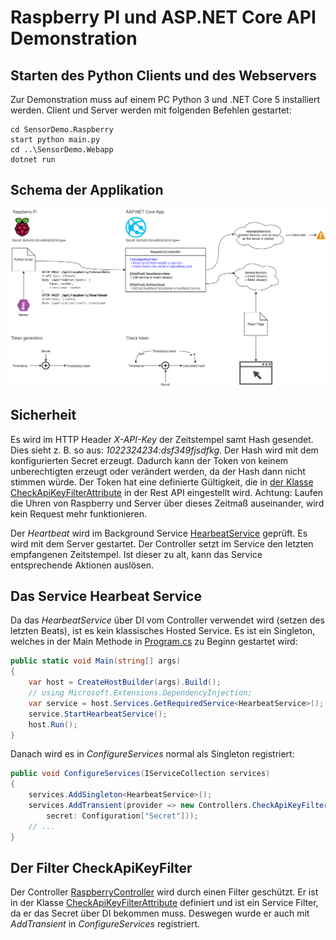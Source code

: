 # Raspberry PI und ASP.NET Core API Demonstration

## Starten des Python Clients und des Webservers

Zur Demonstration muss auf einem PC Python 3 und .NET Core 5 installiert werden. Client und Server
werden mit folgenden Befehlen gestartet:

```text
cd SensorDemo.Raspberry
start python main.py
cd ..\SensorDemo.Webapp
dotnet run
```

## Schema der Applikation

![](schema.png)

## Sicherheit

Es wird im HTTP Header *X-API-Key* der Zeitstempel samt Hash gesendet. Dies sieht z. B. so aus:
*1022324234:dsf349fjsdfkg*. Der Hash wird mit dem konfigurierten Secret erzeugt. Dadurch kann
der Token von keinem unberechtigten erzeugt oder verändert werden, da der Hash dann nicht stimmen
würde. Der Token hat eine definierte Gültigkeit, die in
[der Klasse CheckApiKeyFilterAttribute](SensorDemo.Webapp/Controllers/RaspberryController.cs)
in der Rest API eingestellt wird. Achtung: Laufen die Uhren von Raspberry 
und Server über dieses Zeitmaß auseinander, wird kein Request mehr funktionieren.

Der *Heartbeat* wird im Background Service
[HearbeatService](SensorDemo.Webapp/Services/HearbeatService.cs)
geprüft. Es wird mit dem Server gestartet. Der Controller setzt im Service den letzten
empfangenen Zeitstempel. Ist dieser zu alt, kann das Service entsprechende Aktionen
auslösen.

## Das Service Hearbeat Service

Da das *HearbeatService* über DI vom Controller verwendet wird (setzen des letzten Beats),
ist es kein klassisches Hosted Service. Es ist ein Singleton, welches in der Main Methode
in [Program.cs](SensorDemo.Webapp/Program.cs) zu Beginn gestartet wird:

```c#
public static void Main(string[] args)
{
    var host = CreateHostBuilder(args).Build();
    // using Microsoft.Extensions.DependencyInjection;
    var service = host.Services.GetRequiredService<HearbeatService>();
    service.StartHearbeatService();
    host.Run();
}
```

Danach wird es in *ConfigureServices* normal als Singleton registriert: 

```c#
public void ConfigureServices(IServiceCollection services)
{
    services.AddSingleton<HearbeatService>();
    services.AddTransient(provider => new Controllers.CheckApiKeyFilterAttribute(
        secret: Configuration["Secret"]));
    // ...
}
```

## Der Filter CheckApiKeyFilter

Der Controller [RaspberryController](SensorDemo.Webapp/Controllers/RaspberryController.cs) wird
durch einen Filter geschützt. Er ist in der Klasse
[CheckApiKeyFilterAttribute](SensorDemo.Webapp/Controllers/RaspberryController.cs) definiert und
ist ein Service Filter, da er das Secret über DI bekommen muss. Deswegen wurde er auch mit
*AddTransient* in *ConfigureServices* registriert.

